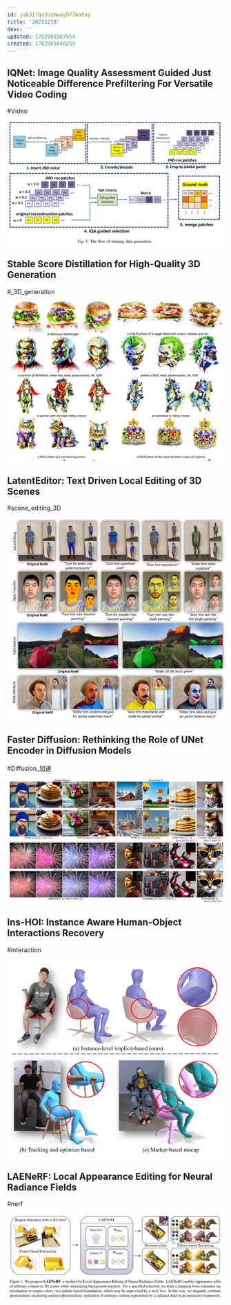 ```yaml
---
id: jak31rqu3uzmway977bo6uy
title: '20231218'
desc: ''
updated: 1702901967954
created: 1702901640255
---
```


## IQNet: Image Quality Assessment Guided Just Noticeable Difference Prefiltering For Versatile Video Coding
#Video

![图 0](assets/images/43626fa447849524d92807456da54d19b2ec641c5ca9f45bdf15f0805c69f228.png)  




## Stable Score Distillation for High-Quality 3D Generation
#_3D_generation

![图 1](assets/images/1f3d6b1816c48d074d70602392bca8c094e9b5bcab15b4cd250de5bd9c214423.png)  





## LatentEditor: Text Driven Local Editing of 3D Scenes
#scene_editing_3D


![图 2](assets/images/53ec785a207715bb23b724819a96aab9216b1e3cdb34603f3d78f0576530ff79.png)  






## Faster Diffusion: Rethinking the Role of UNet Encoder in Diffusion Models
#Diffusion_加速

![图 3](assets/images/5878e784657ec75f0565ee63f7fd8d91131de22fa8f2bef714f9dabff13f68b4.png)  



## Ins-HOI: Instance Aware Human-Object Interactions Recovery
#interaction

![图 4](assets/images/af23c0275c8806b3ba01d717fded2d3c1f1e8989ad2f1876ec2144889b065861.png)  




## LAENeRF: Local Appearance Editing for Neural Radiance Fields
#nerf

![图 5](assets/images/dadcd6be50e65fe8b447f6a57a6f692d9256fea27fbd91af8d56d2dcbbf2ab4c.png)  
